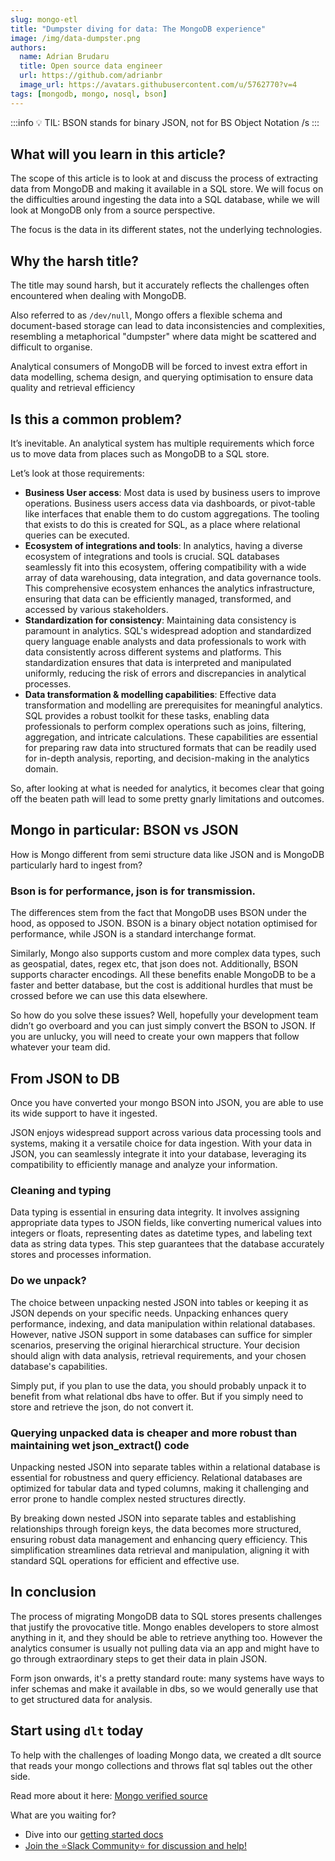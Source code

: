 ```yaml
---
slug: mongo-etl
title: "Dumpster diving for data: The MongoDB experience"
image: /img/data-dumpster.png
authors:
  name: Adrian Brudaru
  title: Open source data engineer
  url: https://github.com/adrianbr
  image_url: https://avatars.githubusercontent.com/u/5762770?v=4
tags: [mongodb, mongo, nosql, bson]
---
```

:::info
💡 TIL: BSON stands for binary JSON, not for BS Object Notation /s
:::


## What will you learn in this article?

The scope of this article is to look at and discuss the process of extracting data from MongoDB and making it available in a SQL store. We will focus on the difficulties around ingesting the data into a SQL database, while we will look at MongoDB only from a source perspective.

The focus is the data in its different states, not the underlying technologies.

## Why the harsh title?

The title may sound harsh, but it accurately reflects the challenges often encountered when dealing with MongoDB.

Also referred to as `/dev/null`, Mongo offers a flexible schema and document-based storage can lead to data inconsistencies and complexities, resembling a metaphorical "dumpster" where data might be scattered and difficult to organise.

Analytical consumers of MongoDB will be forced to invest extra effort in data modelling, schema design, and querying optimisation to ensure data quality and retrieval efficiency

## Is this a common problem?

It’s inevitable. An analytical system has multiple requirements which force us to move data from places such as MongoDB to a SQL store.

Let’s look at those requirements:

- **Business User access**: Most data is used by business users to improve operations. Business users access data via dashboards, or pivot-table like interfaces that enable them to do custom aggregations. The tooling that exists to do this is created for SQL, as a place where relational queries can be executed.
- **Ecosystem of integrations and tools**: In analytics, having a diverse ecosystem of integrations and tools is crucial. SQL databases seamlessly fit into this ecosystem, offering compatibility with a wide array of data warehousing, data integration, and data governance tools. This comprehensive ecosystem enhances the analytics infrastructure, ensuring that data can be efficiently managed, transformed, and accessed by various stakeholders.
- **Standardization for consistency**: Maintaining data consistency is paramount in analytics. SQL's widespread adoption and standardized query language enable analysts and data professionals to work with data consistently across different systems and platforms. This standardization ensures that data is interpreted and manipulated uniformly, reducing the risk of errors and discrepancies in analytical processes.
- **Data transformation & modelling capabilities**: Effective data transformation and modelling are prerequisites for meaningful analytics. SQL provides a robust toolkit for these tasks, enabling data professionals to perform complex operations such as joins, filtering, aggregation, and intricate calculations. These capabilities are essential for preparing raw data into structured formats that can be readily used for in-depth analysis, reporting, and decision-making in the analytics domain.

So, after looking at what is needed for analytics, it becomes clear that going off the beaten path will lead to some pretty gnarly limitations and outcomes.

## Mongo in particular: BSON vs JSON

How is Mongo different from semi structure data like JSON and is MongoDB particularly hard to ingest from?

### Bson is for performance, json is for transmission.

The differences stem from the fact that MongoDB uses BSON under the hood, as opposed to JSON. BSON is a binary object notation optimised for performance, while JSON is a standard interchange format.

Similarly, Mongo also supports custom and more complex data types, such as geospatial, dates, regex etc, that json does not. Additionally, BSON supports character encodings. All these benefits enable MongoDB to be a faster and better database, but the cost is additional hurdles that must be crossed before we can use this data elsewhere.

So how do you solve these issues? Well, hopefully your development team didn’t go overboard and you can just simply convert the BSON to JSON. If you are unlucky, you will need to create your own mappers that follow whatever your team did.

## From JSON to DB

Once you have converted your mongo BSON into JSON, you are able to use its wide support to have it ingested.

JSON enjoys widespread support across various data processing tools and systems, making it a versatile choice for data ingestion. With your data in JSON, you can seamlessly integrate it into your database, leveraging its compatibility to efficiently manage and analyze your information.

### Cleaning and typing

Data typing is essential in ensuring data integrity. It involves assigning appropriate data types to JSON fields, like converting numerical values into integers or floats, representing dates as datetime types, and labeling text data as string data types. This step guarantees that the database accurately stores and processes information.

### Do we unpack?

The choice between unpacking nested JSON into tables or keeping it as JSON depends on your specific needs. Unpacking enhances query performance, indexing, and data manipulation within relational databases. However, native JSON support in some databases can suffice for simpler scenarios, preserving the original hierarchical structure. Your decision should align with data analysis, retrieval requirements, and your chosen database's capabilities.

Simply put, if you plan to use the data, you should probably unpack it to benefit from what relational dbs have to offer. But if you simply need to store and retrieve the json, do not convert it.

### Querying unpacked data is cheaper and more robust than maintaining wet json_extract()  code

Unpacking nested JSON into separate tables within a relational database is essential for robustness and query efficiency. Relational databases are optimized for tabular data and typed columns, making it challenging and error prone to handle complex nested structures directly.

By breaking down nested JSON into separate tables and establishing relationships through foreign keys, the data becomes more structured, ensuring robust data management and enhancing query efficiency. This simplification streamlines data retrieval and manipulation, aligning it with standard SQL operations for efficient and effective use.

## In conclusion

The process of migrating MongoDB data to SQL stores presents challenges that justify the provocative title.
Mongo enables developers to store almost anything in it, and they should be able to retrieve anything too.
However the analytics consumer is usually not pulling data via an app and might have to go through extraordinary steps to get their data in plain JSON.

Form json onwards, it's a pretty standard route: many systems have ways to infer schemas and make it available in dbs, so we would generally use that to get structured data for analysis.

## Start using `dlt` today

To help with the challenges of loading Mongo data, we created a dlt source that reads your
mongo collections and throws flat sql tables out the other side.

Read more about it here: [Mongo verified source](https://dlthub.com/docs/dlt-ecosystem/verified-sources/mongodb.md
)

What are you waiting for?
* Dive into our [getting started docs](https://dlthub.com/docs/getting-started)
* [Join the ⭐Slack Community⭐ for discussion and help!](https://join.slack.com/t/dlthub-community/shared_invite/zt-1slox199h-HAE7EQoXmstkP_bTqal65g)
